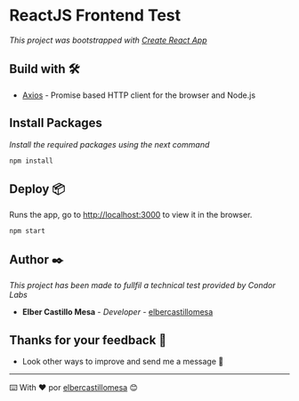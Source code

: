 # ReactJS Frontend Test

_This project was bootstrapped with [Create React App](https://github.com/facebook/create-react-app)_


## Build with 🛠️

* [Axios](https://github.com/axios/axios/) - Promise based HTTP client for the browser and Node.js


## Install Packages

_Install the required packages using the next command_

```
npm install
```

## Deploy 📦

Runs the app, go to [http://localhost:3000](http://localhost:3000) to view it in the browser.

```
npm start
```

## Author ✒️

_This project has been made to fullfil a technical test provided by Condor Labs_

* **Elber Castillo Mesa** - *Developer* - [elbercastillomesa](https://github.com/elbercastillomesa)

## Thanks for your feedback 🎁

* Look other ways to improve and send me a message 📢

---
⌨️ With ❤️ por [elbercastillomesa](https://github.com/elbercastillomesa) 😊

